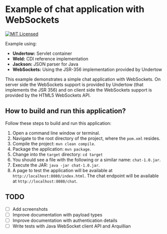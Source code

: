 # Example of chat application with WebSockets

[![MIT Licensed](https://img.shields.io/badge/license-MIT-blue.svg)](https://raw.githubusercontent.com/cassiomolin/chat/master/LICENSE.txt)

Example using:

- **Undertow:** Servlet container
- **Weld:** CDI reference implementation
- **Jackson:** JSON parser for Java
- **WebSockets:** Using the JSR-356 implementation provided by Undertow

This example demonstrates a simple chat application with WebSockets. On server side the WebSockets support is provided by Undertow (that implements the JSR 356) and on client side the WebSockets support is provided by the HTML5 WebSockets API.

## How to build and run this application?

Follow these steps to build and run this application:

1. Open a command line window or terminal.
1. Navigate to the root directory of the project, where the `pom.xml` resides.
1. Compile the project: `mvn clean compile`.
1. Package the application: `mvn package`.
1. Change into the `target` directory: `cd target`
1. You should see a file with the following or a similar name: `chat-1.0.jar`.
1. Execute the JAR: `java -jar chat-1.0.jar`.
1. A page to test the application will be available at `http://localhost:8080/index.html`. The chat endpoint will be available at `http://localhost:8080/chat`.

## TODO

- [ ] Add screenshots
- [ ] Improve documentation with payload types
- [ ] Improve documentation with authentication details
- [ ] Write tests with Java WebSocket client API and Arquillian
